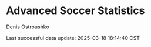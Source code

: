 # Advanced Soccer Statistics
Denis Ostroushko

<!-- gfm -->

Last successful data update: 2025-03-18 18:14:40 CST
